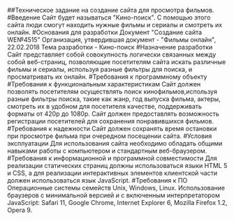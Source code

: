 ##Техническое задание на создание сайта для просмотра фильмов.
#Введение
Сайт будет называться "Кино-поиск". С помощью этого сайта люди смогут находить нужные фильмы и сериалы и смотреть их онлайн.
#Основания для разработки
Документ "Создание сайта WE№4515"
Организация, утвердившая документ - "Фильмы онлайн", 22.02.2018
Тема разработки - Кино-поиск
#Назначение разработки
Сайт представляет собой совокупность логически связанных между собой веб-страниц, позволяющие посетителям сайта искать различные фильмы и сериалы, используя разные фильтры для поиска, и просматривать их онлайн.
#Требования к программному объекту
#Требования к функциональным характеристикам
Сайт должен позволять посетителям осуществлять поиск кинофильмов,используя разные фильтры поиска, такие как жанр, год выпуска фильма, актеры, смотреть их в удобном для посетителя качестве, поддерживать форматы от 420р до 1080р. Сайт должен предоставлять возможность регистрации посетителей для сохранения понравившихся фильмов.
#Требования к надежности
Сайт должен сохранять время остановки при просмотре фильма при очередном посещении сайта.
#Условия эксплуатации
Для использования сайта необходимо обладать общими навыками работы с компьютером и стандартным веб-браузером.
#Требования к информационной и программной совместимости
Для реализации статических страниц должны использоваться языки HTML 5 и CSS, а для реализации интерактивных элементов клиентской части должен использоваться язык JavaScript.
#Требования к ПО
Операционные системы семейств Unix, Windows, Linux. Использование браузеров с минимальной версией и с включенным интерпретатором JavaScript: Safari 11, Google Chrome, Internet Explorer 6, Mozilla Firefox 1.2, Opera 9.

